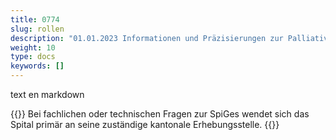 ```yaml
---
title: 0774
slug: rollen
description: "01.01.2023 Informationen und Präzisierungen zur Palliative Care"
weight: 10
type: docs
keywords: []
---
```


text en markdown


{{<collapsibleBlock groupId="Rollen" customCollapsedText="test text">}}
Bei fachlichen oder technischen Fragen zur SpiGes wendet sich das Spital primär an seine zuständige kantonale Erhebungsstelle.
{{</collapsibleBlock>}}